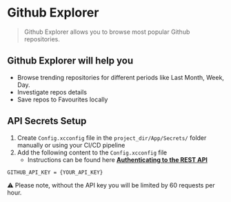 # Github Explorer


> Github Explorer allows you to browse most popular Github repositories.


 ## Github Explorer will help you

* Browse trending repositories for different periods like Last Month, Week, Day.
* Investigate repos details
* Save repos to Favourites locally


 ## API Secrets Setup
 
 1. Create `Config.xcconfig` file in the `project_dir/App/Secrets/` folder manually or using your CI/CD pipeline
 2. Add the following content to the `Config.xcconfig` file
    * Instructions can be found here [**Authenticating to the REST API**](https://developer.github.com/v3/auth/#basic-authentication)

 ```config
 GITHUB_API_KEY = {YOUR_API_KEY}
 ```

 :warning: Please note, without the API key you will be limited by 60 requests per hour.


